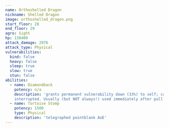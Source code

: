 ```yaml
---
name: Orthoshelled Dragon
nickname: Shelled Dragon
image: orthoshelled_dragon.png
start_floor: 28
end_floor: 29
agro: Sight
hp: 138400
attack_damage: 2976
attack_type: Physical
vulnerabilities:
  bind: false
  heavy: false
  sleep: true
  slow: true
  stun: false
abilities:
  - name: Diamondback
    potency: n/a
    description: 'grants permanent vulnerability down (33%) to self; can be
    interrupted. Usually (but NOT always!) used immediately after pull'
  - name: Tortoise Stomp
    potency: 1500
    type: Physical
    description: 'telegraphed pointblank AoE'
---
```

